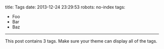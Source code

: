 title: Tags
date: 2013-12-24 23:29:53
robots: no-index
tags:
- Foo
- Bar
- Baz
---

This post contains 3 tags. Make sure your theme can display all of the tags.